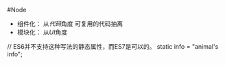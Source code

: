#Node

* 组件化： 从*代码*角度 可复用的代码抽离
* 模块化： 从*UI*角度


// ES6并不支持这种写法的静态属性，而ES7是可以的。
	static info = "animal's info";